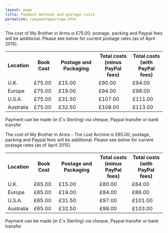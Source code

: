 ```yaml
---
layout: page
title: Payment methods and postage costs
permalink: /payment&postage.html
---
```


<p>
  The cost of My Brother in Arms is &pound;75.00; postage, packing and Paypal fees will be additional. Please see below for current postage rates (as of April 2015).
</p>

<table>
  <tr>
    <th>Location</th>
    <th>Book Cost</th>
    <th>Postage and Packaging</th>
    <th>Total costs<br />(minus PayPal fees)</th>
    <th>Total costs<br />(with PayPal fees)</th>
  </tr>
  <tr>
    <td>U.K.</td>
    <td>&pound;75.00</td>
    <td>&pound;15.00</td>
    <td>&pound;90.00</td>
    <td>&pound;94.00</td>
  </tr>
  <tr>
    <td>Europe</td>
    <td>&pound;75.00</td>
    <td>&pound;19.00</td>
    <td>&pound;94.00</td>
    <td>&pound;98.00</td>
  </tr>
  <tr>
    <td>U.S.A.</td>
    <td>&pound;75.00</td>
    <td>&pound;31.50</td>
    <td>&pound;107.00</td>
    <td>&pound;111.00</td>
  </tr>
  <tr>
    <td>Australia</td>
    <td>&pound;75.00</td>
    <td>&pound;32.50</td>
    <td>&pound;108.00</td>
    <td>&pound;113.00</td>
  </tr>
</table>
<p>Payment can be made (in &pound;'s Sterling) via cheque, Paypal transfer or bank transfer</p>

<p>
  The cost of My Brother in Arms - The Lost Archive is &pound;65.00; postage, packing and Paypal fees will be additional. Please see below for current postage rates (as of April 2015).
</p>

<table>
  <tr>
    <th>Location</th>
    <th>Book Cost</th>
    <th>Postage and Packaging</th>
    <th>Total costs<br />(minus PayPal fees)</th>
    <th>Total costs<br />(with PayPal fees)</th>
  </tr>
  <tr>
    <td>U.K.</td>
    <td>&pound;65.00</td>
    <td>&pound;15.00</td>
    <td>&pound;80.00</td>
    <td>&pound;84.00</td>
  </tr>
  <tr>
    <td>Europe</td>
    <td>&pound;65.00</td>
    <td>&pound;19.00</td>
    <td>&pound;84.00</td>
    <td>&pound;88.00</td>
  </tr>
  <tr>
    <td>U.S.A.</td>
    <td>&pound;65.00</td>
    <td>&pound;31.50</td>
    <td>&pound;97.00</td>
    <td>&pound;101.00</td>
  </tr>
  <tr>
    <td>Australia</td>
    <td>&pound;65.00</td>
    <td>&pound;32.50</td>
    <td>&pound;98.00</td>
    <td>&pound;103.00</td>
  </tr>
</table>
<p>Payment can be made (in &pound;'s Sterling) via cheque, Paypal transfer or bank transfer</p>
